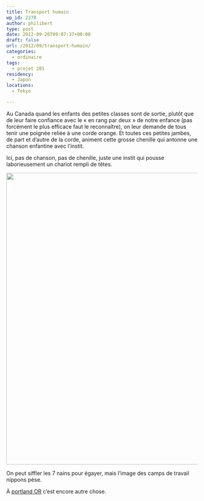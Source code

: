 ```yaml
---
title: Transport humain
wp_id: 2278
author: philibert
type: post
date: 2012-09-26T09:07:37+00:00
draft: false
url: /2012/09/transport-humain/
categories:
  - ordinaire
tags:
  - projet 201
residency:
  - Japon
locations:
  - Tokyo

---
```

Au Canada quand les enfants des petites classes sont de sortie, plutôt que de leur faire confiance avec le « en rang par deux » de notre enfance (pas forcément le plus efficace faut le reconnaître), on leur demande de tous tenir une poignée reliée à une corde orange. Et toutes ces petites jambes, de part et d&rsquo;autre de la corde, animent cette grosse chenille qui antonne une chanson enfantine avec l&rsquo;instit.

Ici, pas de chanson, pas de chenille, juste une instit qui pousse laborieusement un chariot rempli de têtes.

<div id="attachment_2279" class="wp-caption alignnone" style="max-width: 1024px">
  <a href="{{< aws >}}/uploads/2012/09/IMG_7391.jpg"><img class="size-large wp-image-2279" title="IMG_7391" src="{{< aws >}}/uploads/2012/09/IMG_7391-1024x768.jpg" alt="" width="1024" height="768" srcset="{{< aws >}}/uploads/2012/09/IMG_7391-1024x768.jpg 1024w, {{< aws >}}/uploads/2012/09/IMG_7391-300x225.jpg 300w, {{< aws >}}/uploads/2012/09/IMG_7391-263x197.jpg 263w, {{< aws >}}/uploads/2012/09/IMG_7391-650x487.jpg 650w" sizes="(max-width: 1024px) 100vw, 1024px" /></a>
  
  <p class="wp-caption-text">
    On peut siffler les 7 nains pour égayer, mais l&rsquo;image des camps de travail nippons pèse.
  </p>
</div>

À <a target="_blank" href="http://portland97214.wordpress.com/2012/09/26/458/">portland OR</a> c&rsquo;est encore autre chose.